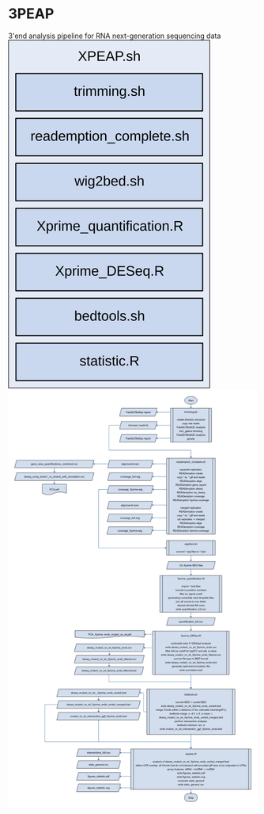 # 3PEAP
3'end analysis pipeline for RNA next-generation sequencing data
![simplified XPEAP flowchart](structure_simple.svg)
![simplified XPEAP flowchart](flowchart_XPEAP.png)

